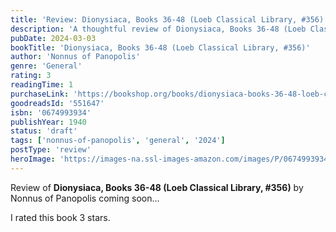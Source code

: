 ```yaml
---
title: 'Review: Dionysiaca, Books 36-48 (Loeb Classical Library, #356)'
description: 'A thoughtful review of Dionysiaca, Books 36-48 (Loeb Classical Library, #356) by Nonnus of Panopolis'
pubDate: 2024-03-03
bookTitle: 'Dionysiaca, Books 36-48 (Loeb Classical Library, #356)'
author: 'Nonnus of Panopolis'
genre: 'General'
rating: 3
readingTime: 1
purchaseLink: 'https://bookshop.org/books/dionysiaca-books-36-48-loeb-classical-library-356/9780674993938'
goodreadsId: '551647'
isbn: '0674993934'
publishYear: 1940
status: 'draft'
tags: ['nonnus-of-panopolis', 'general', '2024']
postType: 'review'
heroImage: 'https://images-na.ssl-images-amazon.com/images/P/0674993934.01.L.jpg'
---
```


Review of **Dionysiaca, Books 36-48 (Loeb Classical Library, #356)** by Nonnus of Panopolis coming soon...

I rated this book 3 stars.